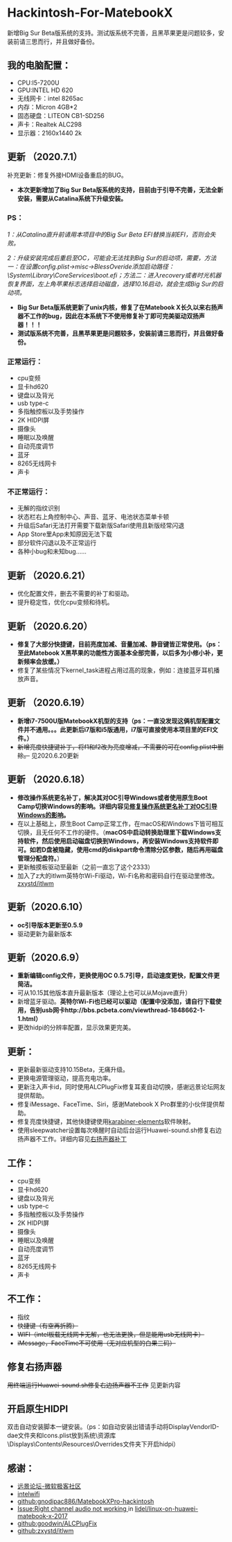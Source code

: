 # Hackintosh-For-MatebookX
新增Big Sur Beta版系统的支持。测试版系统不完善，且黑苹果更是问题较多，安装前请三思而行，并且做好备份。
## 我的电脑配置：
* CPU:I5-7200U
* GPU:INTEL HD 620
* 无线网卡：intel 8265ac
* 内存：Micron 4GB*2
* 固态硬盘：LITEON CB1-SD256
* 声卡：Realtek ALC298
* 显示器：2160x1440 2k

## 更新 （2020.7.1）

补充更新：修复外接HDMI设备重启的BUG。

* **本次更新增加了Big Sur Beta版系统的支持，目前由于引导不完善，无法全新安装，需要从Catalina系统下升级安装。**

### PS：

*1：从Catalina直升前请用本项目中的Big Sur Beta EFI替换当前EFI，否则会失败。*

*2：升级安装完成后重启至OC，可能会无法找到Big Sur的启动项，需要，方法一：在设置config.plist->misc->BlessOveride添加启动路径：\System\Library\CoreServices\boot.efi；方法二：进入recovery或者时光机器恢复界面，左上角苹果标志选择启动磁盘，选择10.16启动，就会生成Big Sur的启动项。*

* **Big Sur Beta版系统更新了unix内核，修复了在Matebook X长久以来右扬声器不工作的bug，因此在本系统下不使用修复补丁即可完美驱动双扬声器！！！**
* **测试版系统不完善，且黑苹果更是问题较多，安装前请三思而行，并且做好备份。**
### 正常运行：
* cpu变频
* 显卡hd620
* 键盘以及背光
* usb type-c
* 多指触控板以及手势操作
* 2K HIDPI屏
* 摄像头
* 睡眠以及唤醒
* 自动亮度调节
* 蓝牙
* 8265无线网卡
* 声卡
### 不正常运行：
* 无解的指纹识别
* 状态栏右上角控制中心、声音、蓝牙、电池状态菜单卡顿
* 升级后Safari无法打开需要下载新版Safari使用且新版经常闪退
* App Store里App未知原因无法下载
* 部分软件闪退以及不正常运行
* 各种小bug和未知bug......

## 更新 （2020.6.21）
* 优化配置文件，删去不需要的补丁和驱动。
* 提升稳定性，优化cpu变频和待机。
## 更新 （2020.6.20）
* **修复了大部分快捷键，目前亮度加减、音量加减、静音键皆正常使用。（ps：至此Matebook X黑苹果的功能性方面基本全部完善，以后多为小修小补，更新频率会放缓。）**
* 修复了某些情况下kernel_task进程占用过高的现象，例如：连接蓝牙耳机播放声音。
## 更新 （2020.6.19）
* **新增i7-7500U版MatebookX机型的支持（ps：一直没发现这俩机型配置文件并不通用。。。此更新后i7版和i5版通用，i7版可直接使用本项目里的EFI文件。）**
* ~~新增亮度快捷键补丁，将f1和f2改为亮度增减，不需要的可在config.plist中删除。~~ 见2020.6.20更新
## 更新 （2020.6.18）
* **修改操作系统更名补丁，解决其对OC引导Windows或者使用原生Boot Camp切换Windows的影响。详细内容见[修复操作系统更名补丁对OC引导Windows的影响](https://github.com/4323770/Hackintosh-For-Matebook-X/tree/master/修复操作系统更名补丁对OC引导Windows的影响.md)。**
* 在以上基础上，原生Boot Camp正常工作，在macOS和Windows下皆可相互切换，且无任何不工作的硬件。（**macOS中启动转换助理里下载Windows支持软件，然后使用启动磁盘切换到Windows，再安装Windows支持软件即可。如若D盘被隐藏，使用cmd的diskpart命令清除分区参数，随后再用磁盘管理分配盘符。**）
* 更新触摸板驱动至最新（之前一直忘了这个2333）
* 加入了z大的itlwm英特尔Wi-Fi驱动，Wi-Fi名称和密码自行在驱动里修改。[zxystd/itlwm](https://github.com/zxystd/itlwm)
## 更新（2020.6.10）
* **oc引导版本更新至0.5.9**
* 驱动更新为最新版本
## 更新（2020.6.9）
* **重新编辑config文件，更换使用OC 0.5.7引导，启动速度更快，配置文件更简洁。**
* 可从10.15其他版本直升最新版本（理论上也可以从Mojave直升）
* 新增蓝牙驱动。**英特尔Wi-Fi也已经可以驱动（配置中没添加，请自行下载使用，告别usb网卡http://bbs.pcbeta.com/viewthread-1848662-1-1.html）**
* 更改hidpi的分辨率配置，显示效果更完美。
## 更新：
* 更新最新驱动支持10.15Beta，无痛升级。
* 更换电源管理驱动，提高充电功率。
* 更新注入声卡id，同时使用ALCPlugFix修复耳麦自动切换，感谢远景论坛网友提供帮助。
* 修复iMessage、FaceTime、Siri，感谢Matebook X Pro群里的小伙伴提供帮助。
* 修复亮度快捷键，其他快捷键使用[karabiner-elements](https://github.com/tekezo/Karabiner-Elements)软件映射。
* 使用sleepwatcher设置每次唤醒时自动后台运行Huawei-sound.sh修复右边扬声器不工作。详细内容见[右扬声器补丁](https://github.com/4323770/Hackintosh-For-Matebook-X/tree/master/右扬声器补丁)

## 工作：
* cpu变频
* 显卡hd620
* 键盘以及背光
* usb type-c
* 多指触控板以及手势操作
* 2K HIDPI屏
* 摄像头
* 睡眠以及唤醒
* 自动亮度调节
* 蓝牙
* 8265无线网卡
* 声卡
## 不工作：
* 指纹
* ~~快捷键（有空再折腾）~~
* ~~WIFI（intel板载无线网卡无解，也无法更换，但是能用usb无线网卡）~~
* ~~iMessage，FaceTime不可使用（无对应机型的白果三码）~~

## 修复右扬声器
~~用终端运行Huawei-sound.sh修复右边扬声器不工作~~ 见更新内容
## 开启原生HIDPI
双击自动安装脚本一键安装。（ps：如自动安装出错请手动将DisplayVendorID-dae文件夹和Icons.plist放到系统⁩\⁨资源库\Displays⁩\⁨Contents\Resources\⁨Overrides文件夹下开启hidpi）
## 感谢：
* [远景论坛-微软极客社区](http://www.pcbeta.com)
* [intelwifi](http://bbs.pcbeta.com/viewthread-1848662-1-1.html)
* [github:gnodipac886/MatebookXPro-hackintosh](https://github.com/gnodipac886/MatebookXPro-hackintosh)
* [Issue:Right channel audio not working ](https://github.com/lidel/linux-on-huawei-matebook-x-2017/issues/8) in [lidel/linux-on-huawei-matebook-x-2017](https://github.com/lidel/linux-on-huawei-matebook-x-2017)
* [github:goodwin/ALCPlugFix](https://github.com/goodwin/ALCPlugFix)
* [github:zxystd/itlwm](https://github.com/zxystd/itlwm)

